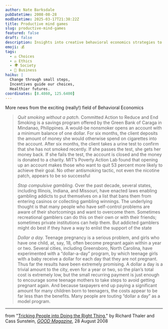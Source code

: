 ```yaml
---
author: Nate Barksdale
pubDatetime: 2008-08-28
modDatetime: 2025-03-17T21:38:22Z
title: Productive mind games
slug: productive-mind-games
featured: false
draft: false
description: Insights into creative behavioral economics strategies to encourage healthier choices and better decision-making.
emoji: 💰
tags:
  - ⚖️ Choices
  - ⚖️ Ethics
  - 🌍 Society
  - 💼 Business
haiku: |
  Change through small steps,  
  Incentives guide our choices,  
  Healthier futures.
coordinates: [8.4860, 125.6400]
---
```


More news from the exciting (really!) field of Behavioral Economics

> _Quit smoking without a patch._ Committed Action to Reduce and End Smoking is a savings program offered by the Green Bank of Caraga in Mindanao, Philippines. A would-be nonsmoker opens an account with a minimum balance of one dollar. For six months, the client deposits the amount of money she would otherwise spend on cigarettes into the account. After six months, the client takes a urine test to confirm that she has not smoked recently. If she passes the test, she gets her money back. If she fails the test, the account is closed and the money is donated to a charity. MIT’s Poverty Action Lab found that opening up an account makes those who want to quit 53 percent more likely to achieve their goal. No other antismoking tactic, not even the nicotine patch, appears to be so successful
>
> _Stop compulsive gambling._ Over the past decade, several states, including Illinois, Indiana, and Missouri, have enacted laws enabling gambling addicts to put themselves on a list that bans them from entering casinos or collecting gambling winnings. The underlying thought is that many people who have self-control problems are aware of their shortcomings and want to overcome them. Sometimes recreational gamblers can do this on their own or with their friends; sometimes private institutions can help them. But addicted gamblers might do best if they have a way to enlist the support of the state
>
> _Dollar a day._ Teenage pregnancy is a serious problem, and girls who have one child, at, say, 18, often become pregnant again within a year or two. Several cities, including Greensboro, North Carolina, have experimented with a “dollar-a-day” program, by which teenage girls with a baby receive a dollar for each day that they are not pregnant. Thus far the results have been extremely promising. A dollar a day is a trivial amount to the city, even for a year or two, so the plan’s total cost is extremely low, but the small recurring payment is just enough to encourage some teenage mothers to take steps to avoid getting pregnant again. And because taxpayers end up paying a significant amount for many children born to teenagers, the costs appear to be far less than the benefits. Many people are touting “dollar a day” as a model program.

---

from "[Tricking People into Doing the Right Thing](http://web.archive.org/web/20090620065711/http://www.goodmagazine.com:80/section/Provocations/tricking_people_into_doing_the_right_thing1)," by Richard Thaler and Cass Sunstein, [_GOOD Magazine_](http://web.archive.org/web/20090106134638/http://www.goodmagazine.com./), 28 August 2008
